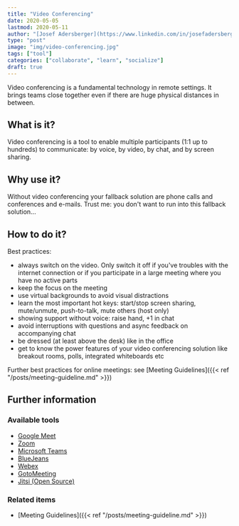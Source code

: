 ```yaml
---
title: "Video Conferencing"
date: 2020-05-05
lastmod: 2020-05-11
author: "[Josef Adersberger](https://www.linkedin.com/in/josefadersberger)"
type: "post"
image: "img/video-conferencing.jpg"
tags: ["tool"]
categories: ["collaborate", "learn", "socialize"]
draft: true
---
```


Video conferencing is a fundamental technology in remote settings. It brings teams close together even if there are huge physical distances in between.

<!--more-->

## What is it?

Video conferencing is a tool to enable multiple participants (1:1 up to hundreds) to communicate: by voice, by video, by chat, and by screen sharing. 

## Why use it?

Without video conferencing your fallback solution are phone calls and conferences and e-mails. Trust me: you don't want to run into this fallback solution...

## How to do it?

Best practices:
 * always switch on the video. Only switch it off if you've troubles with the internet connection or if you participate in a large meeting where you have no active parts
 * keep the focus on the meeting
 * use virtual backgrounds to avoid visual distractions
 * learn the most important hot keys: start/stop screen sharing, mute/unmute, push-to-talk, mute others (host only)
 * showing support without voice: raise hand, +1 in chat
 * avoid interruptions with questions and async feedback on accompanying chat
 * be dressed (at least above the desk) like in the office
 * get to know the power features of your video conferencing solution like breakout rooms, polls, integrated whiteboards etc

Further best practices for online meetings: see [Meeting Guidelines]({{< ref "/posts/meeting-guideline.md" >}})
   
## Further information

### Available tools
 * [Google Meet](https://meet.google.com)
 * [Zoom](https://zoom.us/)
 * [Microsoft Teams](https://www.microsoft.com/en-us/microsoft-365/microsoft-teams/group-chat-software)
 * [BlueJeans](https://www.bluejeans.com)
 * [Webex](https://www.webex.com)
 * [GotoMeeting](https://www.gotomeeting.com)
 * [Jitsi (Open Source)](https://jitsi.org)

### Related items 
 * [Meeting Guidelines]({{< ref "/posts/meeting-guideline.md" >}})

